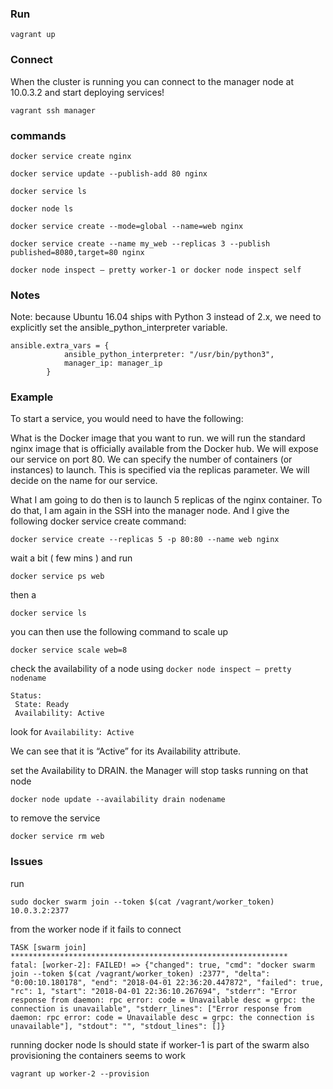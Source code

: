 

### Run
```
vagrant up
```

### Connect
When the cluster is running you can connect to the manager node at 10.0.3.2 and start deploying services!

```
vagrant ssh manager
```

### commands
```
docker service create nginx
```

```
docker service update --publish-add 80 nginx  
```
```
docker service ls  
```
```
docker node ls  
```
```
docker service create --mode=global --name=web nginx  
```
```
docker service create --name my_web --replicas 3 --publish published=8080,target=80 nginx
```
```
docker node inspect — pretty worker-1 or docker node inspect self
```

### Notes
Note: because Ubuntu 16.04 ships with Python 3 instead of 2.x, we need to explicitly set the ansible_python_interpreter variable.

```
ansible.extra_vars = {
            ansible_python_interpreter: "/usr/bin/python3",
            manager_ip: manager_ip
        }
```

### Example

To start a service, you would need to have the following:

What is the Docker image that you want to run. we will run the standard nginx image that is officially available from the Docker hub.
We will expose our service on port 80.
We can specify the number of containers (or instances) to launch. This is specified via the replicas parameter.
We will decide on the name for our service.

What I am going to do then is to launch 5 replicas of the nginx container. To do that, I am again in the SSH into the manager node. And I give the following docker service create command:

```
docker service create --replicas 5 -p 80:80 --name web nginx
```
wait a bit ( few mins ) and run

```
docker service ps web
```
then a
```
docker service ls
```

you can then use the following command to scale up

```
docker service scale web=8
```

check the availability of a node using ```docker node inspect — pretty nodename```

```
Status:
 State: Ready
 Availability: Active
```
look for ```Availability: Active```

We can see that it is “Active” for its Availability attribute.

set the Availability to DRAIN. the Manager will stop tasks running on that node

```
docker node update --availability drain nodename
```

to remove the service
```
docker service rm web
```

### Issues  

run
```
sudo docker swarm join --token $(cat /vagrant/worker_token) 10.0.3.2:2377
```

from the worker node if it fails to connect

```
TASK [swarm join] **************************************************************
fatal: [worker-2]: FAILED! => {"changed": true, "cmd": "docker swarm join --token $(cat /vagrant/worker_token) :2377", "delta": "0:00:10.180178", "end": "2018-04-01 22:36:20.447872", "failed": true, "rc": 1, "start": "2018-04-01 22:36:10.267694", "stderr": "Error response from daemon: rpc error: code = Unavailable desc = grpc: the connection is unavailable", "stderr_lines": ["Error response from daemon: rpc error: code = Unavailable desc = grpc: the connection is unavailable"], "stdout": "", "stdout_lines": []}
```

running  docker node ls should state if worker-1 is part of the swarm
also provisioning the containers seems to work
```
vagrant up worker-2 --provision
```
